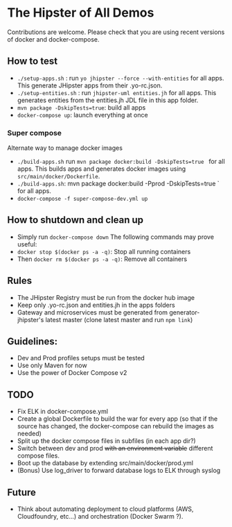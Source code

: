 # The Hipster of All Demos

Contributions are welcome. Please check that you are using recent versions of docker and docker-compose.

## How to test
- `./setup-apps.sh` : run `yo jhipster --force --with-entities` for all apps. This generate JHipster apps from their .yo-rc.json.
- `./setup-entities.sh` : run `jhipster-uml entities.jh` for all apps. This generates entities from the entities.jh JDL file in this app folder.
- `mvn package -DskipTests=true`: build all apps
- `docker-compose up`: launch everything at once

### Super compose
Alternate way to manage docker images
- `./build-apps.sh` run `mvn package docker:build -DskipTests=true ` for all apps. This builds apps and generates docker images using `src/main/docker/Dockerfile`.
- `./build-apps.sh`: mvn package docker:build -Pprod -DskipTests=true ` for all apps.
- `docker-compose -f super-compose-dev.yml up`

## How to shutdown and clean up
- Simply run `docker-compose down`
The following commands may prove useful:
- `docker stop $(docker ps -a -q)`: Stop all running containers
- Then `docker rm $(docker ps -a -q)`: Remove all containers

## Rules
- The JHipster Registry must be run from the docker hub image
- Keep only .yo-rc.json and entities.jh in the apps folders
- Gateway and microservices must be generated from generator-jhipster's latest master (clone latest master and run `npm link`)

## Guidelines:
- Dev and Prod profiles setups must be tested
- Use only Maven for now
- Use the power of Docker Compose v2

## TODO
- Fix ELK in docker-compose.yml
- Create a global Dockerfile to build the war for every app (so that if the source has changed, the docker-compose can rebuild the images as needed)
- Split up the docker compose files in subfiles (in each app dir?)
- Switch between dev and prod ~~with an environment variable~~ different compose files.
- Boot up the database by extending src/main/docker/prod.yml
- (Bonus) Use log_driver to forward database logs to ELK through syslog

## Future
- Think about automating deployment to cloud platforms (AWS, Cloudfoundry, etc...) and orchestration (Docker Swarm ?).
